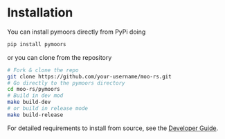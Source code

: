 # Installation

You can install pymoors directly from PyPi doing

```sh
pip install pymoors
```
or you can clone from the repository

```sh
# Fork & clone the repo
git clone https://github.com/your-username/moo-rs.git
# Go directly to the pymoors directory
cd moo-rs/pymoors
# Build in dev mod
make build-dev
# or build in release mode
make build-release
```

For detailed requirements to install from source, see the [Developer Guide](../development.md).
